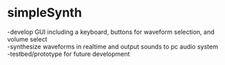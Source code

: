 # simpleSynth

-develop GUI including a keyboard, buttons for waveform selection, and volume select  
-synthesize waveforms in realtime and output sounds to pc audio system  
-testbed/prototype for future development  
